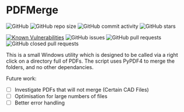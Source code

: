 # PDFMerge

![GitHub](https://img.shields.io/github/license/adamrees89/PDFMerge.svg)
![GitHub repo size](https://img.shields.io/github/repo-size/adamrees89/PDFMerge.svg)
![GitHub commit activity](https://img.shields.io/github/commit-activity/w/adamrees89/PDFMerge.svg)
![GitHub stars](https://img.shields.io/github/stars/adamrees89/PDFMerge.svg?style=social)

[![Known Vulnerabilities](https://snyk.io/test/github/adamrees89/PDFMerge/badge.svg)](https://snyk.io/test/github/adamrees89/PDFMerge)
![GitHub issues](https://img.shields.io/github/issues/adamrees89/PDFMerge.svg)
![GitHub pull requests](https://img.shields.io/github/issues-pr/adamrees89/PDFMerge.svg)
![GitHub closed pull requests](https://img.shields.io/github/issues-pr-closed/adamrees89/PDFMerge.svg)

This is a small Windows utility which is designed to be called via a right click on a directory full of PDFs.  The script uses PyPDF4 to merge the folders, and no other dependancies.

Future work:

- [ ] Investigate PDFs that will not merge (Certain CAD Files) 
- [ ] Optimisation for large numbers of files 
- [ ] Better error handling 
